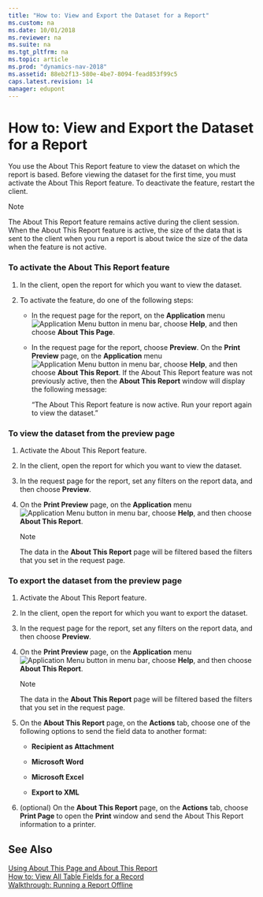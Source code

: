 ```yaml
---
title: "How to: View and Export the Dataset for a Report"
ms.custom: na
ms.date: 10/01/2018
ms.reviewer: na
ms.suite: na
ms.tgt_pltfrm: na
ms.topic: article
ms.prod: "dynamics-nav-2018"
ms.assetid: 88eb2f13-580e-4be7-8094-fead853f99c5
caps.latest.revision: 14
manager: edupont
---
```

# How to: View and Export the Dataset for a Report
You use the About This Report feature to view the dataset on which the report is based. Before viewing the dataset for the first time, you must activate the About This Report feature. To deactivate the feature, restart the client.  
  
> [!NOTE]  
>  The About This Report feature remains active during the client session. When the About This Report feature is active, the size of the data that is sent to the client when you run a report is about twice the size of the data when the feature is not active.  
  
### To activate the About This Report feature  
  
1.  In the client, open the report for which you want to view the dataset.  
  
2.  To activate the feature, do one of the following steps:  
  
    -   In the request page for the report, on the **Application** menu ![Application Menu button in menu bar](media/ApplicationMenuIcon.png "ApplicationMenuIcon"), choose **Help**, and then choose **About This Page**.  
  
    -   In the request page for the report, choose **Preview**. On the **Print Preview** page, on the **Application** menu ![Application Menu button in menu bar](media/ApplicationMenuIcon.png "ApplicationMenuIcon"), choose **Help**, and then choose **About This Report**. If the About This Report feature was not previously active, then the **About This Report** window will display the following message:  
  
         “The About This Report feature is now active. Run your report again to view the dataset.”  
  
### To view the dataset from the preview page  
  
1.  Activate the About This Report feature.  
  
2.  In the client, open the report for which you want to view the dataset.  
  
3.  In the request page for the report, set any filters on the report data, and then choose **Preview**.  
  
4.  On the **Print Preview** page, on the **Application** menu ![Application Menu button in menu bar](media/ApplicationMenuIcon.png "ApplicationMenuIcon"), choose **Help**, and then choose **About This Report**.  
  
    > [!NOTE]  
    >  The data in the **About This Report** page will be filtered based the filters that you set in the request page.  
  
### To export the dataset from the preview page  
  
1.  Activate the About This Report feature.  
  
2.  In the client, open the report for which you want to export the dataset.  
  
3.  In the request page for the report, set any filters on the report data, and then choose **Preview**.  
  
4.  On the **Print Preview** page, on the **Application** menu ![Application Menu button in menu bar](media/ApplicationMenuIcon.png "ApplicationMenuIcon"), choose **Help**, and then choose **About This Report**.  
  
    > [!NOTE]  
    >  The data in the **About This Report** page will be filtered based the filters that you set in the request page.  
  
5.  On the **About This Report** page, on the **Actions** tab, choose one of the following options to send the field data to another format:  
  
    -   **Recipient as Attachment**  
  
    -   **Microsoft Word**  
  
    -   **Microsoft Excel**  
  
    -   **Export to XML**  
  
6.  \(optional\) On the **About This Report** page, on the **Actions** tab, choose **Print Page** to open the **Print** window and send the About This Report information to a printer.  
  
## See Also  
 [Using About This Page and About This Report](Using-About-This-Page-and-About-This-Report.md)   
 [How to: View All Table Fields for a Record](How-to--View-All-Table-Fields-for-a-Record.md)   
 [Walkthrough: Running a Report Offline](Walkthrough--Running-a-Report-Offline.md)
